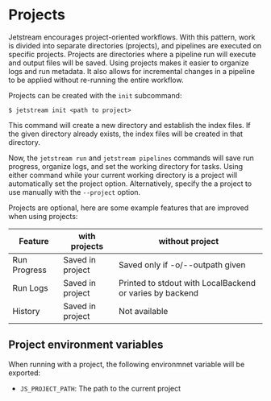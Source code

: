 # Projects

Jetstream encourages project-oriented workflows. With this pattern, work is 
divided into separate directories (projects), and pipelines are executed on
specific projects. Projects are directories where a pipeline run will execute
and output files will be saved. Using projects makes it easier to organize logs
and run metadata. It also allows for incremental changes in a pipeline to be
applied without re-running the entire workflow.

Projects can be created with the `init` subcommand:

```
$ jetstream init <path to project>
```

This command will create a new directory and establish the index files. If the 
given directory already exists, the index files will be created in that 
directory.

Now, the `jetstream run` and `jetstream pipelines` commands will save run
progress, organize logs, and set the working directory for tasks. Using either
command while your current working directory is a project will automatically set
the project option. Alternatively, specify the a project to use manually with
the  `--project` option. 

Projects are optional, here are some example features that are improved when
using projects:

| Feature      | with projects      | without project                         |
|--------------|--------------------|-----------------------------------------|
| Run Progress | Saved in project   | Saved only if -o/--outpath given        |
| Run Logs     | Saved in project   | Printed to stdout with LocalBackend or varies by backend |
| History      | Saved in project   | Not available                           |


## Project environment variables

When running with a project, the following environmnet variable will be 
exported:

- `JS_PROJECT_PATH`: The path to the current project
